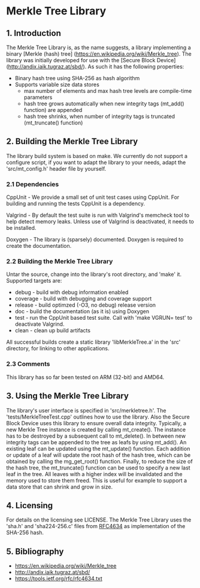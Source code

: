 # Merkle Tree Library

## 1. Introduction

The Merkle Tree Library is, as the name suggests, a library implementing a
binary [Merkle (hash) tree] (https://en.wikipedia.org/wiki/Merkle_tree).
The library was initially developed for use with the [Secure Block Device]
(http://andix.iaik.tugraz.at/sbd/). As such it has the following
properties:

* Binary hash tree using SHA-256 as hash algorithm
* Supports variable size data stores
  - max number of elements and max hash tree levels are compile-time parameters
  - hash tree grows automatically when new integrity tags (mt_add() function) are appended
  - hash tree shrinks, when number of integrity tags is truncated (mt_truncate() function)

## 2. Building the Merkle Tree Library

The library build system is based on make. We currently do not support a
configure script, if you want to adapt the library to your needs, adapt the
'src/mt_config.h' header file by yourself.

### 2.1 Dependencies

CppUnit - We provide a small set of unit test cases using CppUnit. For
building and running the tests CppUnit is a dependency.

Valgrind - By default the test suite is run with Valgrind's memcheck tool to
help detect memory leaks. Unless use of Valgrind is deactivated, it needs to
be installed.

Doxygen - The library is (sparsely) documented. Doxygen is required to create
the documentation.

### 2.2 Building the Merkle Tree Library

Untar the source, change into the library's root directory, and 'make' it.
Supported targets are:

* debug    - build with debug information enabled
* coverage - build with debugging and coverage support
* release  - build optimzed (-O3, no debug) release version
* doc      - build the documentation (as it is) using Doxygen 
* test     - run the CppUnit based test suite. Call with 'make VGRUN= test' to deactivate Valgrind. 
* clean    - clean up build artifacts

All successful builds create a static library 'libMerkleTree.a' in the 'src'
directory, for linking to other applications.

### 2.3 Comments

This library has so far been tested on ARM (32-bit) and AMD64. 

## 3. Using the Merkle Tree Library

The library's user interface is specified in 'src/merkletree.h'. The
'tests/MerkleTreeTest.cpp' outlines how to use the library. Also the Secure
Block Device uses this library to ensure overall data integrity.  Typically, a
new Merkle Tree instance is created by calling mt_create(). The instance has to
be destroyed by a subsequent call to mt_delete(). In between new integrity tags
can be appended to the tree as leafs by using mt_add(). An existing leaf can be
updated using the mt_update() function. Each addition or update of a leaf will
update the root hash of the hash tree, which can be obtained by calling the
mg_get_root() function. Finally, to reduce the size of the hash tree, the
mt_truncate() function can be used to specify a new last leaf in the tree. All
leaves with a higher index will be invalidated and the memory used to store
them freed. This is useful for example to support a data store that can shrink
and grow in size.

## 4. Licensing

For details on the licensing see LICENSE. The Merkle Tree Library uses the
'sha.h' and 'sha224-256.c' files from
[RFC4634](https://tools.ietf.org/rfc/rfc4634.txt) as implementation of the
SHA-256 hash.

## 5. Bibliography

* https://en.wikipedia.org/wiki/Merkle_tree
* http://andix.iaik.tugraz.at/sbd/
* https://tools.ietf.org/rfc/rfc4634.txt

